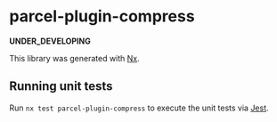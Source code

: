 # parcel-plugin-compress

__UNDER_DEVELOPING__

This library was generated with [Nx](https://nx.dev).

## Running unit tests

Run `nx test parcel-plugin-compress` to execute the unit tests via [Jest](https://jestjs.io).
